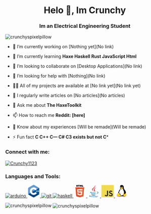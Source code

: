 <h1 align="center">Helo 👋, Im Crunchy</h1>
<h3 align="center">Im an Electrical Engineering Student</h3>

<p align="left"> <img src="https://komarev.com/ghpvc/?username=crunchyspixelpillow&label=Profile%20views&color=0e75b6&style=flat" alt="crunchyspixelpillow" /> </p>

- 🔭 I’m currently working on [Nothing yet](No link)

- 🌱 I’m currently learning **Haxe Haskell Rust JavaScript Html**

- 👯 I’m looking to collaborate on [Desktop Applications](No link)

- 🤝 I’m looking for help with [Nothing](No link)

- 👨‍💻 All of my projects are available at [No link yet](No link yet)

- 📝 I regularly write articles on [No articles](No articles)

- 💬 Ask me about **The HaxeToolkit**

- 📫 How to reach me **Reddit: [here]**

- 📄 Know about my experiences [Will be remade](Will be remade)

- ⚡ Fun fact **C C++ C— C# C3 exists but not C***

<h3 align="left">Connect with me:</h3>
<p align="left">
<a href="https://discord.gg/Crunchy1123" target="blank"><img align="center" src="https://raw.githubusercontent.com/rahuldkjain/github-profile-readme-generator/master/src/images/icons/Social/discord.svg" alt="Crunchy1123" height="30" width="40" /></a>
</p>

<h3 align="left">Languages and Tools:</h3>
<p align="left"> <a href="https://www.arduino.cc/" target="_blank" rel="noreferrer"> <img src="https://cdn.worldvectorlogo.com/logos/arduino-1.svg" alt="arduino" width="40" height="40"/> </a> <a href="https://www.w3schools.com/cpp/" target="_blank" rel="noreferrer"> <img src="https://raw.githubusercontent.com/devicons/devicon/master/icons/cplusplus/cplusplus-original.svg" alt="cplusplus" width="40" height="40"/> </a> <a href="https://git-scm.com/" target="_blank" rel="noreferrer"> <img src="https://www.vectorlogo.zone/logos/git-scm/git-scm-icon.svg" alt="git" width="40" height="40"/> </a> <a href="https://www.haskell.org/" target="_blank" rel="noreferrer"> <img src="https://upload.wikimedia.org/wikipedia/commons/1/1c/Haskell-Logo.svg" alt="haskell" width="40" height="40"/> </a> <a href="https://www.w3.org/html/" target="_blank" rel="noreferrer"> <img src="https://raw.githubusercontent.com/devicons/devicon/master/icons/html5/html5-original-wordmark.svg" alt="html5" width="40" height="40"/> </a> <a href="https://www.java.com" target="_blank" rel="noreferrer"> <img src="https://raw.githubusercontent.com/devicons/devicon/master/icons/java/java-original.svg" alt="java" width="40" height="40"/> </a> <a href="https://developer.mozilla.org/en-US/docs/Web/JavaScript" target="_blank" rel="noreferrer"> <img src="https://raw.githubusercontent.com/devicons/devicon/master/icons/javascript/javascript-original.svg" alt="javascript" width="40" height="40"/> </a> <a href="https://www.linux.org/" target="_blank" rel="noreferrer"> <img src="https://raw.githubusercontent.com/devicons/devicon/master/icons/linux/linux-original.svg" alt="linux" width="40" height="40"/> </a> </p>

<p><img align="left" src="https://github-readme-stats.vercel.app/api/top-langs?username=crunchyspixelpillow&show_icons=true&locale=en&layout=compact" alt="crunchyspixelpillow" /></p>

<p>&nbsp;<img align="center" src="https://github-readme-stats.vercel.app/api?username=crunchyspixelpillow&show_icons=true&locale=en" alt="crunchyspixelpillow" /></p>
